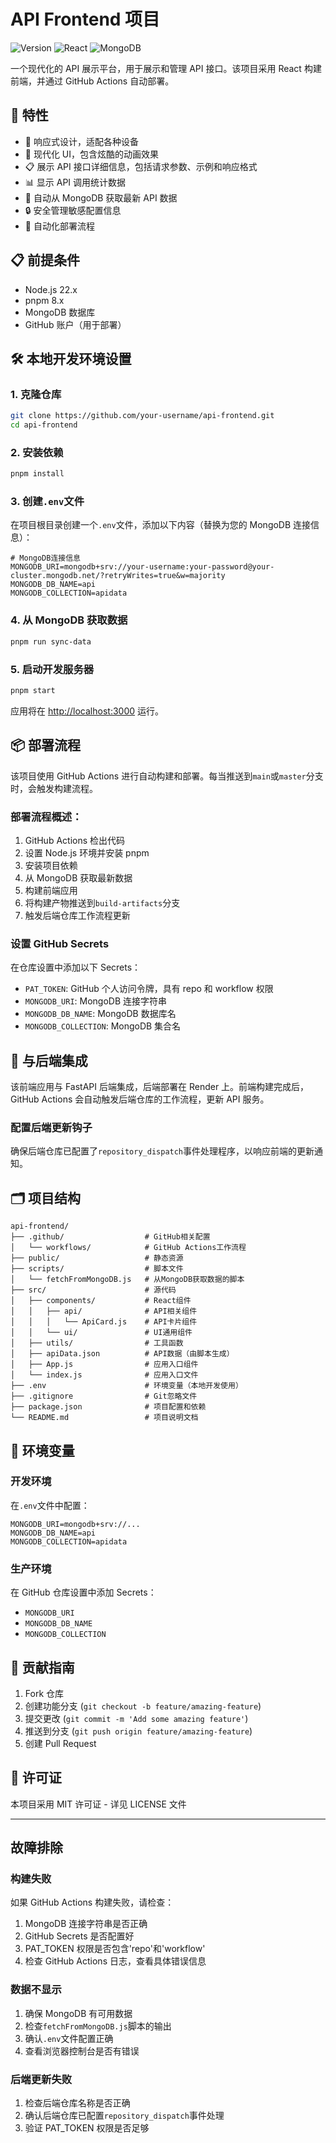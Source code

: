 # API Frontend 项目

![Version](https://img.shields.io/badge/version-0.1.0-blue)
![React](https://img.shields.io/badge/React-18.3.1-61DAFB)
![MongoDB](https://img.shields.io/badge/MongoDB-Ready-47A248)

一个现代化的 API 展示平台，用于展示和管理 API 接口。该项目采用 React 构建前端，并通过 GitHub Actions 自动部署。

## 🚀 特性

- 📱 响应式设计，适配各种设备
- 🎨 现代化 UI，包含炫酷的动画效果
- 📋 展示 API 接口详细信息，包括请求参数、示例和响应格式
- 📊 显示 API 调用统计数据
- 🔄 自动从 MongoDB 获取最新 API 数据
- 🔒 安全管理敏感配置信息
- 🚀 自动化部署流程

## 📋 前提条件

- Node.js 22.x
- pnpm 8.x
- MongoDB 数据库
- GitHub 账户（用于部署）

## 🛠️ 本地开发环境设置

### 1. 克隆仓库

```bash
git clone https://github.com/your-username/api-frontend.git
cd api-frontend
```

### 2. 安装依赖

```bash
pnpm install
```

### 3. 创建`.env`文件

在项目根目录创建一个`.env`文件，添加以下内容（替换为您的 MongoDB 连接信息）：

```
# MongoDB连接信息
MONGODB_URI=mongodb+srv://your-username:your-password@your-cluster.mongodb.net/?retryWrites=true&w=majority
MONGODB_DB_NAME=api
MONGODB_COLLECTION=apidata
```

### 4. 从 MongoDB 获取数据

```bash
pnpm run sync-data
```

### 5. 启动开发服务器

```bash
pnpm start
```

应用将在 [http://localhost:3000](http://localhost:3000) 运行。

## 📦 部署流程

该项目使用 GitHub Actions 进行自动构建和部署。每当推送到`main`或`master`分支时，会触发构建流程。

### 部署流程概述：

1. GitHub Actions 检出代码
2. 设置 Node.js 环境并安装 pnpm
3. 安装项目依赖
4. 从 MongoDB 获取最新数据
5. 构建前端应用
6. 将构建产物推送到`build-artifacts`分支
7. 触发后端仓库工作流程更新

### 设置 GitHub Secrets

在仓库设置中添加以下 Secrets：

- `PAT_TOKEN`: GitHub 个人访问令牌，具有 repo 和 workflow 权限
- `MONGODB_URI`: MongoDB 连接字符串
- `MONGODB_DB_NAME`: MongoDB 数据库名
- `MONGODB_COLLECTION`: MongoDB 集合名

## 🔗 与后端集成

该前端应用与 FastAPI 后端集成，后端部署在 Render 上。前端构建完成后，GitHub Actions 会自动触发后端仓库的工作流程，更新 API 服务。

### 配置后端更新钩子

确保后端仓库已配置了`repository_dispatch`事件处理程序，以响应前端的更新通知。

## 🗂️ 项目结构

```
api-frontend/
├── .github/                  # GitHub相关配置
│   └── workflows/            # GitHub Actions工作流程
├── public/                   # 静态资源
├── scripts/                  # 脚本文件
│   └── fetchFromMongoDB.js   # 从MongoDB获取数据的脚本
├── src/                      # 源代码
│   ├── components/           # React组件
│   │   ├── api/              # API相关组件
│   │   │   └── ApiCard.js    # API卡片组件
│   │   └── ui/               # UI通用组件
│   ├── utils/                # 工具函数
│   ├── apiData.json          # API数据（由脚本生成）
│   ├── App.js                # 应用入口组件
│   └── index.js              # 应用入口文件
├── .env                      # 环境变量（本地开发使用）
├── .gitignore                # Git忽略文件
├── package.json              # 项目配置和依赖
└── README.md                 # 项目说明文档
```

## 🔧 环境变量

### 开发环境

在`.env`文件中配置：

```
MONGODB_URI=mongodb+srv://...
MONGODB_DB_NAME=api
MONGODB_COLLECTION=apidata
```

### 生产环境

在 GitHub 仓库设置中添加 Secrets：

- `MONGODB_URI`
- `MONGODB_DB_NAME`
- `MONGODB_COLLECTION`

## 🤝 贡献指南

1. Fork 仓库
2. 创建功能分支 (`git checkout -b feature/amazing-feature`)
3. 提交更改 (`git commit -m 'Add some amazing feature'`)
4. 推送到分支 (`git push origin feature/amazing-feature`)
5. 创建 Pull Request

## 📄 许可证

本项目采用 MIT 许可证 - 详见 LICENSE 文件


---

## 故障排除

### 构建失败

如果 GitHub Actions 构建失败，请检查：

1. MongoDB 连接字符串是否正确
2. GitHub Secrets 是否配置好
3. PAT_TOKEN 权限是否包含'repo'和'workflow'
4. 检查 GitHub Actions 日志，查看具体错误信息

### 数据不显示

1. 确保 MongoDB 有可用数据
2. 检查`fetchFromMongoDB.js`脚本的输出
3. 确认`.env`文件配置正确
4. 查看浏览器控制台是否有错误

### 后端更新失败

1. 检查后端仓库名称是否正确
2. 确认后端仓库已配置`repository_dispatch`事件处理
3. 验证 PAT_TOKEN 权限是否足够
